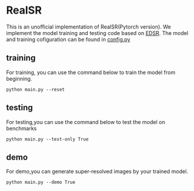 # RealSR

This is an unofficial implementation of RealSR(Pytorch version).
We implement the model training and testing code based on [EDSR](https://github.com/thstkdgus35/EDSR-PyTorch).
The model and training cofiguration can be found in [config.py](https://github.com/Alan-xw/RealSR/blob/master/config.py)  
## training
For training, you can use the command below to train the model from beginning.
```
python main.py --reset
```

## testing
For testing,you can use the command below to test the model on benchmarks
```
python main.py --test-only True
```
## demo 
For demo,you can generate super-resolved images by your trained model.
```
python main.py --demo True
```
